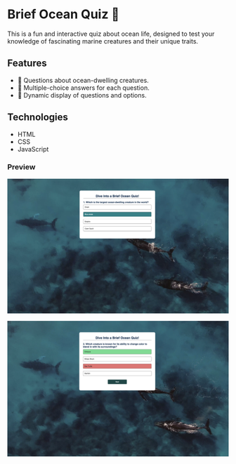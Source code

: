 # Brief Ocean Quiz 🌊  

This is a fun and interactive quiz about ocean life, designed to test your knowledge of fascinating marine creatures and their unique traits.  

## Features  
- 🐋 Questions about ocean-dwelling creatures.  
- 🐙 Multiple-choice answers for each question.  
- 🐠 Dynamic display of questions and options.  

## Technologies  
- HTML  
- CSS  
- JavaScript

### Preview

![Preview 1](assets/preview%201.png)

![Preview 2](assets/preview%202.png)
